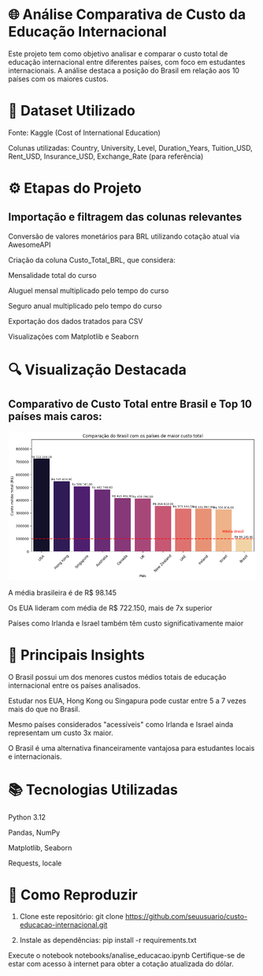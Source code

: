 # 🌐 Análise Comparativa de Custo da Educação Internacional

Este projeto tem como objetivo analisar e comparar o custo total de educação internacional entre diferentes países, com foco em estudantes internacionais. A análise destaca a posição do Brasil em relação aos 10 países com os maiores custos.

# 📁 Dataset Utilizado

Fonte: Kaggle (Cost of International Education)

Colunas utilizadas:
Country, University, Level, Duration_Years, Tuition_USD, Rent_USD, Insurance_USD, Exchange_Rate (para referência)

# ⚙️ Etapas do Projeto

## Importação e filtragem das colunas relevantes

Conversão de valores monetários para BRL utilizando cotação atual via AwesomeAPI

Criação da coluna Custo_Total_BRL, que considera:

Mensalidade total do curso

Aluguel mensal multiplicado pelo tempo do curso

Seguro anual multiplicado pelo tempo do curso

Exportação dos dados tratados para CSV

Visualizações com Matplotlib e Seaborn

# 🔍 Visualização Destacada

## Comparativo de Custo Total entre Brasil e Top 10 países mais caros:
![Exemplo de gráfico](assets/grafico_custo_total.png)

A média brasileira é de R$ 98.145

Os EUA lideram com média de R$ 722.150, mais de 7x superior

Países como Irlanda e Israel também têm custo significativamente maior

# 🧰 Principais Insights

O Brasil possui um dos menores custos médios totais de educação internacional entre os países analisados.

Estudar nos EUA, Hong Kong ou Singapura pode custar entre 5 a 7 vezes mais do que no Brasil.

Mesmo países considerados "acessíveis" como Irlanda e Israel ainda representam um custo 3x maior.

O Brasil é uma alternativa financeiramente vantajosa para estudantes locais e internacionais.

# 📚 Tecnologias Utilizadas

Python 3.12

Pandas, NumPy

Matplotlib, Seaborn

Requests, locale

# 💾 Como Reproduzir

1. Clone este repositório: 
git clone https://github.com/seuusuario/custo-educacao-internacional.git

2. Instale as dependências:
pip install -r requirements.txt

Execute o notebook notebooks/analise_educacao.ipynb
Certifique-se de estar com acesso à internet para obter a cotação atualizada do dólar.
